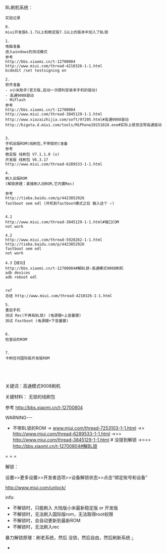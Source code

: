
BL刷机系统：

```
实验记录

0.
miui开发版6.1.7以上和稳定版7.1以上的版本中加入了BL锁

1.
电脑准备
进入windows的测试模式
参考
http://bbs.xiaomi.cn/t-12700804
http://www.miui.com/thread-4210326-1-1.html
bcdedit /set testsigning on

2.
软件准备
- x小米助手(官方版,启动一次顺利安装本手机的驱动)
- 高通9008驱动
- MiFlash
参考
http://bbs.xiaomi.cn/t-12700804
http://www.miui.com/thread-3845129-1-1.html
http://www.xiazaizhijia.com/soft/97205.html#高通9008驱动
http://bigota.d.miui.com/tools/MiPhone20151028.exe#实际上感觉没带高通驱动


3.
手机旧版ROM(线刷包,不带锁的)准备
参考
稳定版 线刷包 V7.1.1.0 (x)
开发版 线刷包 V6.3.17
http://www.miui.com/thread-6289533-1-1.html

4.
刷入旧版ROM
(解锁原理：直接刷入旧ROM,它内置Rec)

参考
http://tieba.baidu.com/p/4423852926
fastboot oem edl (开机到fastboot模式之后 输入这个 ✓)


4.1
http://www.miui.com/thread-3845129-1-1.html#端口COM
not work

4.2
http://www.miui.com/thread-5928262-1-1.html
http://tieba.baidu.com/p/4423852926
fastboot oem edl
not work

4.3【成功】
http://bbs.xiaomi.cn/t-12700804#解BL锁-高通模式9008刷机
adb devices
adb reboot edl


ref
总结 http://www.miui.com/thread-4210326-1-1.html

5.
重启手机
测试 Rec(不再有BL锁) (电源键+上音量键)
测试 Fastboot (电源键+下音量键)


6.
检查旧的ROM


7.
卡刷任何国际版开发版ROM





```

关键词：高通模式9008刷机

关键材料：
无锁的线刷包

参考
http://bbs.xiaomi.cn/t-12700804

WARNING---
- 不带BL锁的ROM
-> www.miui.com/thread-7253103-1-1.html
->> http://www.miui.com/thread-6289533-1-1.html
->>> http://www.miui.com/thread-3845129-1-1.html # 没提到解锁
->>>> http://bbs.xiaomi.cn/t-12700804#解BL锁

= = =

解锁：

设置>>更多设置>>开发者选项>>设备解锁状态>>点击“绑定账号和设备”

http://www.miui.com/unlock/

info:
- 不解锁时，只能刷入 大陆版小米最新稳定版 or 开发版
- 不解锁时，无法刷入国际版rom，无法取得root权限
- 不解锁时，会自动更新到最新ROM
- 不解锁时，无法刷入rec

暴力解锁原理：刷老系统，然后 没锁，然后自由，然后刷新系统 [-](http://tieba.baidu.com/p/4423852926#G-解锁-秒解-小米)





-
